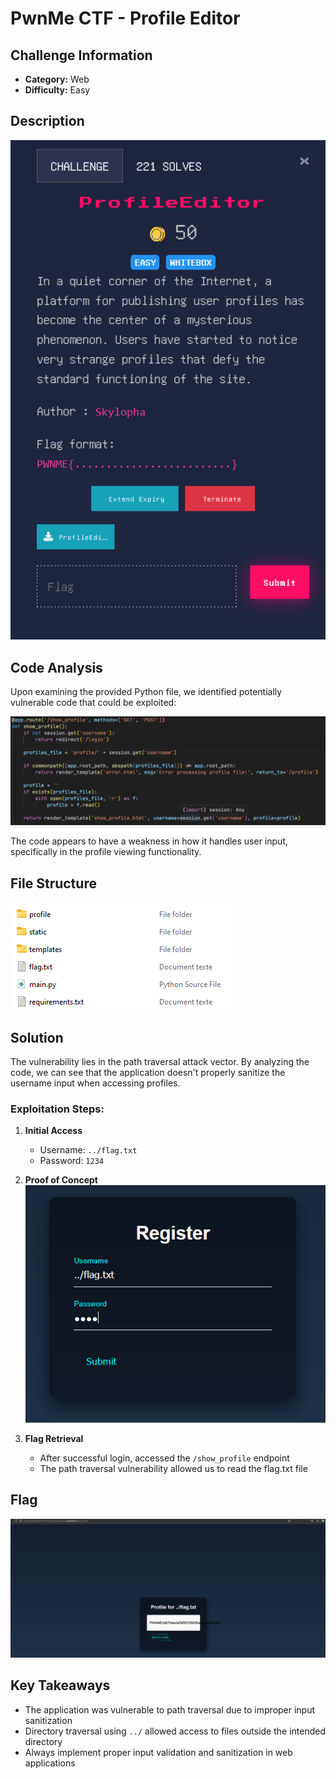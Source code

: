 # PwnMe CTF - Profile Editor

## Challenge Information
- **Category:** Web
- **Difficulty:** Easy

## Description
![Challenge Description](./img/description.png)

## Code Analysis
Upon examining the provided Python file, we identified potentially vulnerable code that could be exploited:

![Vulnerable Code Section](./img/weakcode.png)

The code appears to have a weakness in how it handles user input, specifically in the profile viewing functionality.

## File Structure
![Project Tree Structure](./img/tree.png)

## Solution
The vulnerability lies in the path traversal attack vector. By analyzing the code, we can see that the application doesn't properly sanitize the username input when accessing profiles.

### Exploitation Steps:
1. **Initial Access**
   - Username: `../flag.txt`
   - Password: `1234`

2. **Proof of Concept**
   ![Login Attempt](./img/solve.png)

3. **Flag Retrieval**
   - After successful login, accessed the `/show_profile` endpoint
   - The path traversal vulnerability allowed us to read the flag.txt file

## Flag
![Flag Retrieved](./img/flag.png)

## Key Takeaways
- The application was vulnerable to path traversal due to improper input sanitization
- Directory traversal using `../` allowed access to files outside the intended directory
- Always implement proper input validation and sanitization in web applications